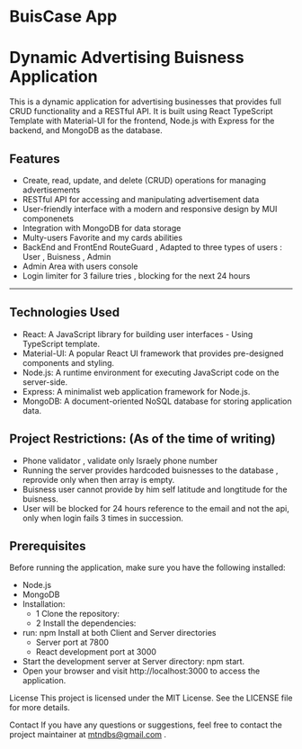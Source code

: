 # BuisCase App
# Dynamic Advertising Buisness Application

This is a dynamic application for advertising businesses that provides full CRUD functionality and a RESTful API. It is built using React TypeScript Template  with Material-UI for the frontend, Node.js with Express for the backend, and MongoDB as the database.
 

## Features
* Create, read, update, and delete (CRUD) operations for managing advertisements
* RESTful API for accessing and manipulating advertisement data
*  User-friendly interface with a modern and responsive design by MUI componenets
* Integration with MongoDB for data storage
* Multy-users Favorite and my cards abilities
* BackEnd and FrontEnd RouteGuard , Adapted to three types of users : User , Buisness , Admin
* Admin Area with users console 
* Login limiter for 3 failure tries , blocking for the next 24 hours

---
## Technologies Used

* React: A JavaScript library for building user interfaces - Using TypeScript template.
* Material-UI: A popular React UI framework that provides pre-designed components and styling.
* Node.js: A runtime environment for executing JavaScript code on the server-side.
* Express: A minimalist web application framework for Node.js.
* MongoDB: A document-oriented NoSQL database for storing application data.

## Project Restrictions: (As of the time of writing) 
- Phone validator , validate only Israely phone number
- Running the server provides hardcoded buisnesses to the database , reprovide only when then array is empty.
- Buisness user cannot provide by him self latitude and longtitude for the buisness.
- User will be blocked for 24 hours reference to the email and not the api, only when login fails 3 times in succession.
   

## Prerequisites
Before running the application, make sure you have the following installed:

- Node.js
- MongoDB
- Installation:
  - 1 Clone the repository:
  - 2 Install the dependencies:
- run: npm Install at both Client and Server directories
    - Server port at 7800
    - React development port at 3000
- Start the development server at Server directory:  npm start.
- Open your browser and visit http://localhost:3000 to access the application.


License
This project is licensed under the MIT License. See the LICENSE file for more details.

Contact
If you have any questions or suggestions, feel free to contact the project maintainer at mtndbs@gmail.com .
